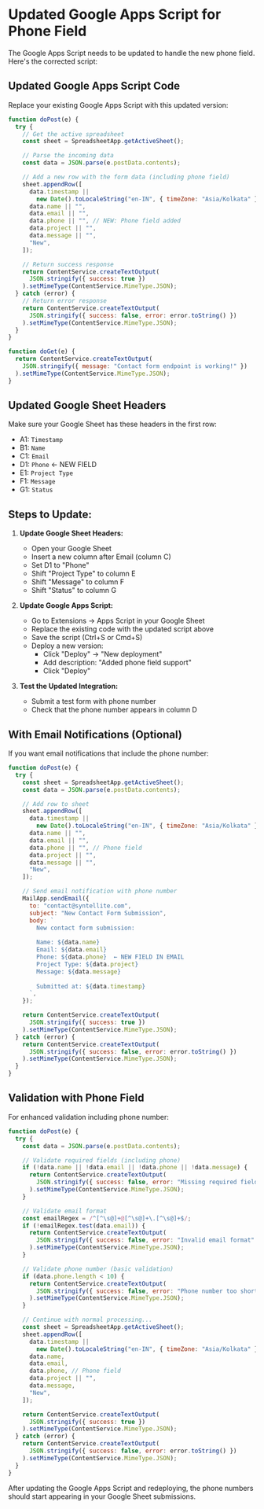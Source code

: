 # Updated Google Apps Script for Phone Field

The Google Apps Script needs to be updated to handle the new phone field. Here's the corrected script:

## Updated Google Apps Script Code

Replace your existing Google Apps Script with this updated version:

```javascript
function doPost(e) {
  try {
    // Get the active spreadsheet
    const sheet = SpreadsheetApp.getActiveSheet();

    // Parse the incoming data
    const data = JSON.parse(e.postData.contents);

    // Add a new row with the form data (including phone field)
    sheet.appendRow([
      data.timestamp ||
        new Date().toLocaleString("en-IN", { timeZone: "Asia/Kolkata" }),
      data.name || "",
      data.email || "",
      data.phone || "", // NEW: Phone field added
      data.project || "",
      data.message || "",
      "New",
    ]);

    // Return success response
    return ContentService.createTextOutput(
      JSON.stringify({ success: true })
    ).setMimeType(ContentService.MimeType.JSON);
  } catch (error) {
    // Return error response
    return ContentService.createTextOutput(
      JSON.stringify({ success: false, error: error.toString() })
    ).setMimeType(ContentService.MimeType.JSON);
  }
}

function doGet(e) {
  return ContentService.createTextOutput(
    JSON.stringify({ message: "Contact form endpoint is working!" })
  ).setMimeType(ContentService.MimeType.JSON);
}
```

## Updated Google Sheet Headers

Make sure your Google Sheet has these headers in the first row:

- A1: `Timestamp`
- B1: `Name`
- C1: `Email`
- D1: `Phone` ← NEW FIELD
- E1: `Project Type`
- F1: `Message`
- G1: `Status`

## Steps to Update:

1. **Update Google Sheet Headers:**

   - Open your Google Sheet
   - Insert a new column after Email (column C)
   - Set D1 to "Phone"
   - Shift "Project Type" to column E
   - Shift "Message" to column F
   - Shift "Status" to column G

2. **Update Google Apps Script:**

   - Go to Extensions → Apps Script in your Google Sheet
   - Replace the existing code with the updated script above
   - Save the script (Ctrl+S or Cmd+S)
   - Deploy a new version:
     - Click "Deploy" → "New deployment"
     - Add description: "Added phone field support"
     - Click "Deploy"

3. **Test the Updated Integration:**
   - Submit a test form with phone number
   - Check that the phone number appears in column D

## With Email Notifications (Optional)

If you want email notifications that include the phone number:

```javascript
function doPost(e) {
  try {
    const sheet = SpreadsheetApp.getActiveSheet();
    const data = JSON.parse(e.postData.contents);

    // Add row to sheet
    sheet.appendRow([
      data.timestamp ||
        new Date().toLocaleString("en-IN", { timeZone: "Asia/Kolkata" }),
      data.name || "",
      data.email || "",
      data.phone || "", // Phone field
      data.project || "",
      data.message || "",
      "New",
    ]);

    // Send email notification with phone number
    MailApp.sendEmail({
      to: "contact@syntellite.com",
      subject: "New Contact Form Submission",
      body: `
        New contact form submission:
        
        Name: ${data.name}
        Email: ${data.email}
        Phone: ${data.phone}  ← NEW FIELD IN EMAIL
        Project Type: ${data.project}
        Message: ${data.message}
        
        Submitted at: ${data.timestamp}
      `,
    });

    return ContentService.createTextOutput(
      JSON.stringify({ success: true })
    ).setMimeType(ContentService.MimeType.JSON);
  } catch (error) {
    return ContentService.createTextOutput(
      JSON.stringify({ success: false, error: error.toString() })
    ).setMimeType(ContentService.MimeType.JSON);
  }
}
```

## Validation with Phone Field

For enhanced validation including phone number:

```javascript
function doPost(e) {
  try {
    const data = JSON.parse(e.postData.contents);

    // Validate required fields (including phone)
    if (!data.name || !data.email || !data.phone || !data.message) {
      return ContentService.createTextOutput(
        JSON.stringify({ success: false, error: "Missing required fields" })
      ).setMimeType(ContentService.MimeType.JSON);
    }

    // Validate email format
    const emailRegex = /^[^\s@]+@[^\s@]+\.[^\s@]+$/;
    if (!emailRegex.test(data.email)) {
      return ContentService.createTextOutput(
        JSON.stringify({ success: false, error: "Invalid email format" })
      ).setMimeType(ContentService.MimeType.JSON);
    }

    // Validate phone number (basic validation)
    if (data.phone.length < 10) {
      return ContentService.createTextOutput(
        JSON.stringify({ success: false, error: "Phone number too short" })
      ).setMimeType(ContentService.MimeType.JSON);
    }

    // Continue with normal processing...
    const sheet = SpreadsheetApp.getActiveSheet();
    sheet.appendRow([
      data.timestamp ||
        new Date().toLocaleString("en-IN", { timeZone: "Asia/Kolkata" }),
      data.name,
      data.email,
      data.phone, // Phone field
      data.project || "",
      data.message,
      "New",
    ]);

    return ContentService.createTextOutput(
      JSON.stringify({ success: true })
    ).setMimeType(ContentService.MimeType.JSON);
  } catch (error) {
    return ContentService.createTextOutput(
      JSON.stringify({ success: false, error: error.toString() })
    ).setMimeType(ContentService.MimeType.JSON);
  }
}
```

After updating the Google Apps Script and redeploying, the phone numbers should start appearing in your Google Sheet submissions.
